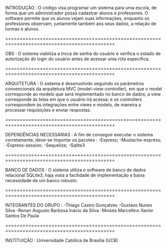 INTRODUÇÃO : O código visa programar um sistema para uma escola, de forma que um administrador possa cadastrar alunos e professores.
O software permite que os alunos vejam suas informações, enquanto os professores observam, juntamente também aos seus dados, a relação de turmas e alunos.

============================================================================================


OBS : O sistema viabiliza a troca de senha do usuário e verifica o estado de autorização do login do usuário antes de acessar uma rota específica.

============================================================================================

ARQUITETURA : O sistema é desenvolvido seguindo os parâmetros convencionais da arquitetura MVC (model-view-controller), em que o model corresponde ao 
modelo que será implementado no banco de dados; a view corresponde às telas em que o usuário irá acessa; e os controllers correspondem às integrações entre
views e models, de maneira a processar requisições e enviar respostas.

============================================================================================

DEPENDÊNCIAS NECESSÁRIAS : A fim de conseguir executar o sistema corretamente, deve-se importar os pacotes :
  -Express;
  -Mustache-express;
  -Express-session;
  -Sequelize;
  -Sqlite3

============================================================================================

BANCO DE DADOS : O sistema utiliza o software de banco de dados relacional SQLite3, haja vista a facilidade de implementação e baixa necessidade de um banco 
robusto.

============================================================================================

INTEGRANTES DO GRUPO : 
  -Thiago Castro Gonçalves
  -Gustavo Nunes Silva
  -Renan Augusto Barbosa Inácio da Silva
  -Moises Marcellino Xavier Santos De Paula

============================================================================================

INSTITUIÇÃO : Universidade Católica de Brasília (UCB)
